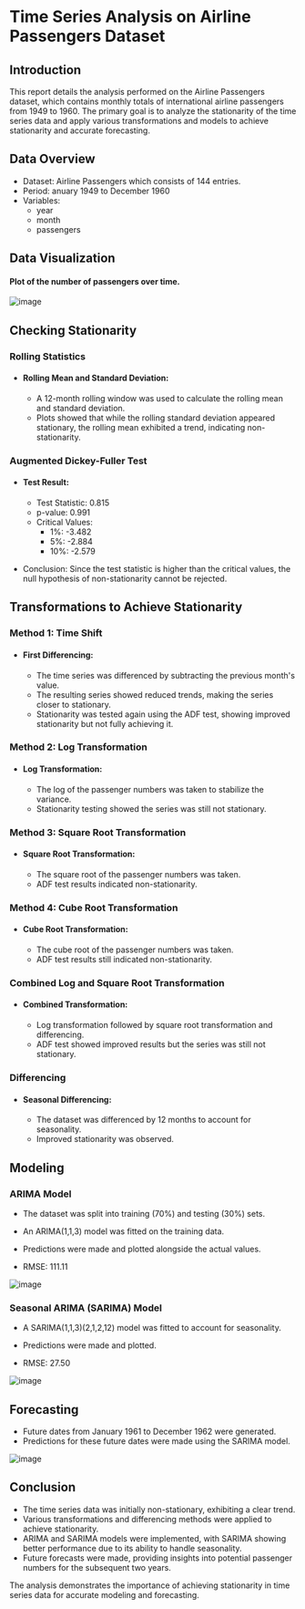 # Time Series Analysis on Airline Passengers Dataset

## Introduction
This report details the analysis performed on the Airline Passengers dataset, which contains monthly totals of international airline passengers from 1949 to 1960. The primary goal is to analyze the stationarity of the time series data and apply various transformations and models to achieve stationarity and accurate forecasting.

## Data Overview
- Dataset: Airline Passengers which consists of 144 entries.
- Period: anuary 1949 to December 1960
- Variables:
  - year
  - month
  - passengers

## Data Visualization

#### Plot of the number of passengers over time.

![image](https://github.com/OnyiChi/Data-Science-Project/assets/144718639/900668c4-d78f-4223-a5a9-aa8c580ed324)


## Checking Stationarity

### Rolling Statistics

- #### Rolling Mean and Standard Deviation:
  - A 12-month rolling window was used to calculate the rolling mean and standard deviation.
  - Plots showed that while the rolling standard deviation appeared stationary, the rolling mean exhibited a trend, indicating non-stationarity.
    
### Augmented Dickey-Fuller Test

- #### Test Result:
  - Test Statistic: 0.815
  - p-value: 0.991
  - Critical Values:
    - 1%: -3.482
    - 5%: -2.884
    - 10%: -2.579
    
- Conclusion: Since the test statistic is higher than the critical values, the null hypothesis of non-stationarity cannot be rejected.

## Transformations to Achieve Stationarity

### Method 1: Time Shift

- #### First Differencing:
  - The time series was differenced by subtracting the previous month's value.
  - The resulting series showed reduced trends, making the series closer to stationary.
  - Stationarity was tested again using the ADF test, showing improved stationarity but not fully achieving it.

### Method 2: Log Transformation
- #### Log Transformation:
  -   The log of the passenger numbers was taken to stabilize the variance.
  -   Stationarity testing showed the series was still not stationary.
    
### Method 3: Square Root Transformation

- #### Square Root Transformation:
  - The square root of the passenger numbers was taken.
  - ADF test results indicated non-stationarity.

### Method 4: Cube Root Transformation

- #### Cube Root Transformation:
  - The cube root of the passenger numbers was taken.
  - ADF test results still indicated non-stationarity.

### Combined Log and Square Root Transformation

- #### Combined Transformation:
  - Log transformation followed by square root transformation and differencing.
  - ADF test showed improved results but the series was still not stationary.

### Differencing

- #### Seasonal Differencing:
  - The dataset was differenced by 12 months to account for seasonality.
  - Improved stationarity was observed.
    
## Modeling

### ARIMA Model

- The dataset was split into training (70%) and testing (30%) sets.

- An ARIMA(1,1,3) model was fitted on the training data.

- Predictions were made and plotted alongside the actual values.

- RMSE: 111.11

![image](https://github.com/OnyiChi/Data-Science-Project/assets/144718639/30454b96-4e7c-4f45-b8f4-338390bc1e27)


### Seasonal ARIMA (SARIMA) Model

- A SARIMA(1,1,3)(2,1,2,12) model was fitted to account for seasonality.

- Predictions were made and plotted.

- RMSE: 27.50
  
![image](https://github.com/OnyiChi/Data-Science-Project/assets/144718639/fa633f4d-10a8-45db-b5ed-38026502e25e)

## Forecasting

- Future dates from January 1961 to December 1962 were generated.
- Predictions for these future dates were made using the SARIMA model.

![image](https://github.com/OnyiChi/Data-Science-Project/assets/144718639/e65f4d59-a955-427b-9f3c-7e2d468cfa89)

## Conclusion

- The time series data was initially non-stationary, exhibiting a clear trend.
- Various transformations and differencing methods were applied to achieve stationarity.
- ARIMA and SARIMA models were implemented, with SARIMA showing better performance due to its ability to handle seasonality.
- Future forecasts were made, providing insights into potential passenger numbers for the subsequent two years.
  
The analysis demonstrates the importance of achieving stationarity in time series data for accurate modeling and forecasting.
